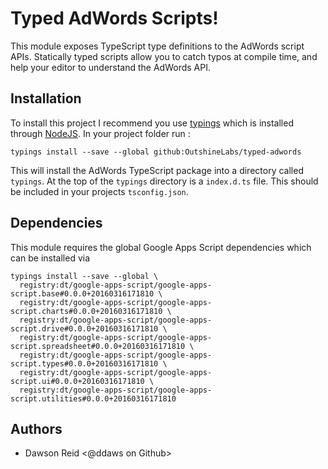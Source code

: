 
# Typed AdWords Scripts!

This module exposes TypeScript type definitions to the AdWords script APIs. Statically typed scripts
allow you to catch typos at compile time, and help your editor to understand the AdWords API.



## Installation

To install this project I recommend you use [typings](https://github.com/typings/typings) which is
installed through [NodeJS](https://nodejs.org/en/). In your project folder run :

`typings install --save --global github:OutshineLabs/typed-adwords`

This will install the AdWords TypeScript package into a directory called `typings`. At the top of
the `typings` directory is a `index.d.ts` file. This should be included in your projects
`tsconfig.json`.

## Dependencies

This module requires the global Google Apps Script dependencies which can be installed via

```
typings install --save --global \
  registry:dt/google-apps-script/google-apps-script.base#0.0.0+20160316171810 \
  registry:dt/google-apps-script/google-apps-script.charts#0.0.0+20160316171810 \
  registry:dt/google-apps-script/google-apps-script.drive#0.0.0+20160316171810 \
  registry:dt/google-apps-script/google-apps-script.spreadsheet#0.0.0+20160316171810 \
  registry:dt/google-apps-script/google-apps-script.types#0.0.0+20160316171810 \
  registry:dt/google-apps-script/google-apps-script.ui#0.0.0+20160316171810 \
  registry:dt/google-apps-script/google-apps-script.utilities#0.0.0+20160316171810
```

## Authors

- Dawson Reid <@ddaws on Github>
